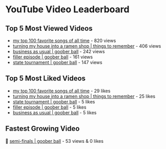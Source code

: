# YouTube Video Leaderboard

## Top 5 Most Viewed Videos
- [my top 100 favorite songs of all time](https://youtu.be/zYnjnriU374) - 820 views
- [turning my house into a ramen shop | things to remember](https://youtu.be/RBDZBPQs_fI) - 406 views
- [business as usual | goober ball](https://youtu.be/XrRSX9f_JaE) - 242 views
- [filler episode | goober ball](https://youtu.be/LVjDQdm-PFc) - 161 views
- [state tournament | goober ball](https://youtu.be/Ci5MFGdfzOE) - 147 views

## Top 5 Most Liked Videos
- [my top 100 favorite songs of all time](https://youtu.be/zYnjnriU374) - 29 likes
- [turning my house into a ramen shop | things to remember](https://youtu.be/RBDZBPQs_fI) - 25 likes
- [state tournament | goober ball](https://youtu.be/Ci5MFGdfzOE) - 5 likes
- [filler episode | goober ball](https://youtu.be/LVjDQdm-PFc) - 5 likes
- [business as usual | goober ball](https://youtu.be/XrRSX9f_JaE) - 5 likes

## Fastest Growing Video
🔹 [semi-finals | goober ball](https://youtu.be/zCazlNDUv3s) - 53 views & 0 likes
